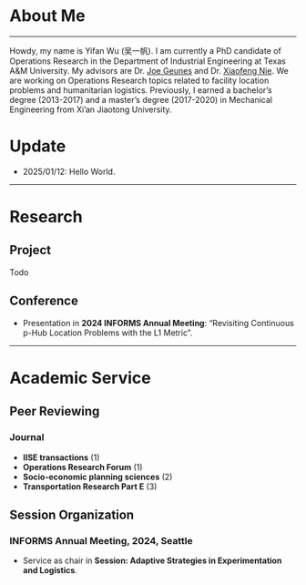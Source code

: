 
# About Me

---

Howdy, my name is Yifan Wu (吴一帆). I am currently a PhD candidate of Operations Research in the Department of Industrial Engineering at Texas A&M University. My advisors are Dr. [Joe Geunes](https://engineering.tamu.edu/industrial/profiles/geunes-joe.html) and Dr. [Xiaofeng Nie](https://engineering.tamu.edu/etid/profiles/nie-xiaofeng.html). We are working on Operations Research topics related to facility location problems and humanitarian logistics. Previously, I earned a bachelor’s degree (2013-2017) and a master’s degree (2017-2020) in Mechanical Engineering from Xi’an Jiaotong University.

# Update

- 2025/01/12: Hello World.
---

# Research 
## Project
Todo

## Conference
- Presentation in **2024 INFORMS Annual Meeting**: “Revisiting Continuous p-Hub Location Problems with the L1 Metric”.

---

# Academic Service

## Peer Reviewing
### Journal
- **IISE transactions** (1)
- **Operations Research Forum** (1)
- **Socio-economic planning sciences** (2)
- **Transportation Research Part E** (3)

## Session Organization

### INFORMS Annual Meeting, 2024, Seattle
- Service as chair in **Session: Adaptive Strategies in Experimentation and Logistics**. 



